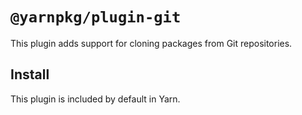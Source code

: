 # `@yarnpkg/plugin-git`

This plugin adds support for cloning packages from Git repositories.

## Install

This plugin is included by default in Yarn.
